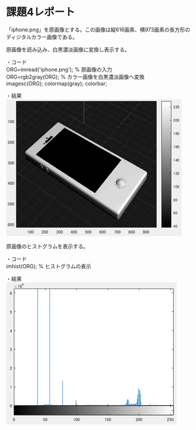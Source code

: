 # 課題4レポート

「iphone.png」を原画像とする。この画像は縦616画素、横973画素の長方形のディジタルカラー画像である。

原画像を読み込み、白黒濃淡画像に変換し表示する。

・コード  
ORG=imread('iphone.png'); % 原画像の入力  
ORG=rgb2gray(ORG); % カラー画像を白黒濃淡画像へ変換  
imagesc(ORG); colormap(gray); colorbar;

・結果
![4-1](https://github.com/KentaroNii/MATLAB/blob/master/課題4/4-1.PNG)

原画像のヒストグラムを表示する。

・コード  
imhist(ORG); % ヒストグラムの表示

・結果
![4-2](https://github.com/KentaroNii/MATLAB/blob/master/課題4/4-2.PNG)
